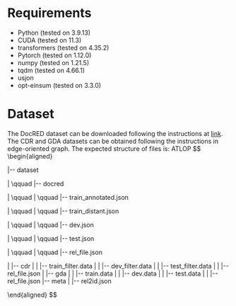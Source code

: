 # **Requirements**
- Python (tested on 3.9.13)
- CUDA (tested on 11.3)
- transformers (tested on 4.35.2)
- Pytorch (tested on 1.12.0)
- numpy (tested on 1.21.5)
- tqdm (tested on 4.66.1)
- usjon
- opt-einsum (tested on 3.3.0)

# **Dataset**

The DocRED dataset can be downloaded following the instructions at [link](https://github.com/thunlp/DocRED/tree/master/data). The CDR and GDA datasets can be obtained following the instructions in edge-oriented graph. The expected structure of files is:
ATLOP
$$
\begin{aligned}

 |-- dataset
 
 |  \qquad  |-- docred
 
 |  \qquad  |  \qquad  |-- train_annotated.json    
 
 |  \qquad |  \qquad |-- train_distant.json
 
 | \qquad  | \qquad |-- dev.json
 
 | \qquad | \qquad |-- test.json

 | \qquad | \qquad |-- rel_file.json
 
 |    |-- cdr
 |    |    |-- train_filter.data
 |    |    |-- dev_filter.data
 |    |    |-- test_filter.data
 |    |    |-- rel_file.json
 |    |-- gda
 |    |    |-- train.data
 |    |    |-- dev.data
 |    |    |-- test.data
 |    |    |-- rel_file.json
 |-- meta
 |    |-- rel2id.json

 \end{aligned}
$$
 

